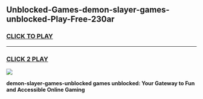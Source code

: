 
## Unblocked-Games-demon-slayer-games-unblocked-Play-Free-230ar
<h3>
<a href="https://premium76.site?title=demon-slayer-games-unblocked&ref=17A">CLICK TO PLAY</a></h3>
<hr>

<h3>
<a href="https://premium76.site?title=demon-slayer-games-unblocked&ref=17A">CLICK 2 PLAY</a>
  
</h3>

<a href="https://premium76.site?title=demon-slayer-games-unblocked&ref=17A"><img src="https://clearcache.store/games.png"></a>


**demon-slayer-games-unblocked games unblocked: Your Gateway to Fun and Accessible Online Gaming**
